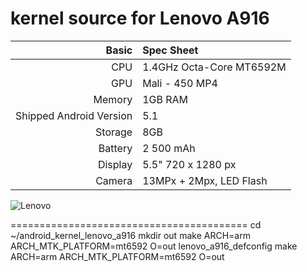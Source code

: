 kernel source for Lenovo A916
=========================================
Basic   | Spec Sheet
-------:|:-------------------------
CPU     | 1.4GHz Octa-Core MT6592M
GPU     | Mali - 450 MP4
Memory  | 1GB RAM
Shipped Android Version | 5.1
Storage | 8GB
Battery | 2 500 mAh
Display | 5.5" 720 x 1280 px
Camera  | 13MPx + 2Mpx, LED Flash

![Lenovo](http://s.4pda.to/bZqdfxqqK1LqLMBjMAdgtoDsj04q3tz1UqfjJyoWRBV3clHYV7h.jpg "Lenovo A916")

=========================================
cd ~/android_kernel_lenovo_a916
mkdir out
make ARCH=arm ARCH_MTK_PLATFORM=mt6592 O=out lenovo_a916_defconfig
make ARCH=arm ARCH_MTK_PLATFORM=mt6592 O=out